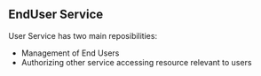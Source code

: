 ## EndUser Service

User Service has two main reposibilities:

- Management of End Users
- Authorizing other service accessing resource relevant to users    
